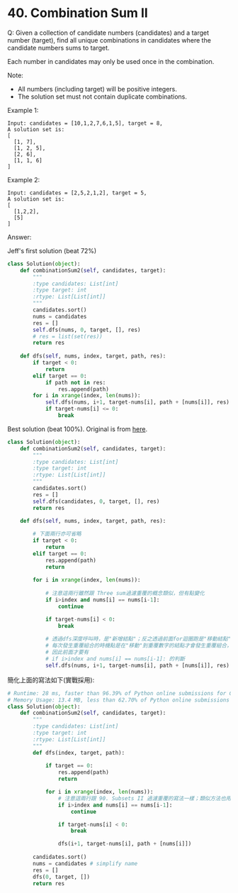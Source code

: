 # 40. Combination Sum II
Q: Given a collection of candidate numbers (candidates) and a target number (target), find all unique combinations in candidates where the candidate numbers sums to target.

Each number in candidates may only be used once in the combination.

Note:

* All numbers (including target) will be positive integers.
* The solution set must not contain duplicate combinations.

Example 1:
```
Input: candidates = [10,1,2,7,6,1,5], target = 8,
A solution set is:
[
  [1, 7],
  [1, 2, 5],
  [2, 6],
  [1, 1, 6]
]
```
Example 2:
```
Input: candidates = [2,5,2,1,2], target = 5,
A solution set is:
[
  [1,2,2],
  [5]
]
```

Answer:

Jeff's first solution (beat 72%)
```python
class Solution(object):
    def combinationSum2(self, candidates, target):
        """
        :type candidates: List[int]
        :type target: int
        :rtype: List[List[int]]
        """
        candidates.sort()
        nums = candidates
        res = []
        self.dfs(nums, 0, target, [], res)
        # res = list(set(res))
        return res
        
    def dfs(self, nums, index, target, path, res):
        if target < 0:
            return
        elif target == 0:
            if path not in res:
                res.append(path)
        for i in xrange(index, len(nums)):
            self.dfs(nums, i+1, target-nums[i], path + [nums[i]], res)
            if target-nums[i] <= 0:
                break
```

Best solution (beat 100%). Original is from [here](https://leetcode.com/problems/combination-sum-ii/discuss/16944/Beating-98-Python-solution-using-recursion-with-comments).

```python
class Solution(object):
    def combinationSum2(self, candidates, target):
        """
        :type candidates: List[int]
        :type target: int
        :rtype: List[List[int]]
        """
        candidates.sort()
        res = []
        self.dfs(candidates, 0, target, [], res)
        return res
        
    def dfs(self, nums, index, target, path, res):

        # 下面兩行亦可省略
        if target < 0:
            return
        elif target == 0:
            res.append(path)
            return
            
        for i in xrange(index, len(nums)):
            
            # 注意這兩行雖然跟 Three sum過濾重覆的概念類似，但有點變化 
            if i>index and nums[i] == nums[i-1]:
                continue

            if target-nums[i] < 0:
                break
                
            # 透過dfs深度呼叫時，是"新增結點"；反之透過前面for迴圈跑是"移動結點"，
            # 每次發生重覆組合的時機點是在"移動"到重覆數字的結點才會發生重覆組合，
            # 因此前面才要有
            # if i>index and nums[i] == nums[i-1]: 的判斷
            self.dfs(nums, i+1, target-nums[i], path + [nums[i]], res)
```

簡化上面的寫法如下(實戰採用):
```python
# Runtime: 28 ms, faster than 96.39% of Python online submissions for Combination Sum II.
# Memory Usage: 13.4 MB, less than 62.70% of Python online submissions for Combination Sum II.
class Solution(object):
    def combinationSum2(self, candidates, target):
        """
        :type candidates: List[int]
        :type target: int
        :rtype: List[List[int]]
        """
        def dfs(index, target, path):
            
            if target == 0:
                res.append(path)
                return

            for i in xrange(index, len(nums)):
                # 注意這兩行跟 90. Subsets II 過濾重覆的寫法一樣；類似方法也用在 15. Three Sum
                if i>index and nums[i] == nums[i-1]:
                    continue

                if target-nums[i] < 0:
                    break

                dfs(i+1, target-nums[i], path + [nums[i]])
            
        candidates.sort()
        nums = candidates # simplify name
        res = []
        dfs(0, target, [])
        return res
```
